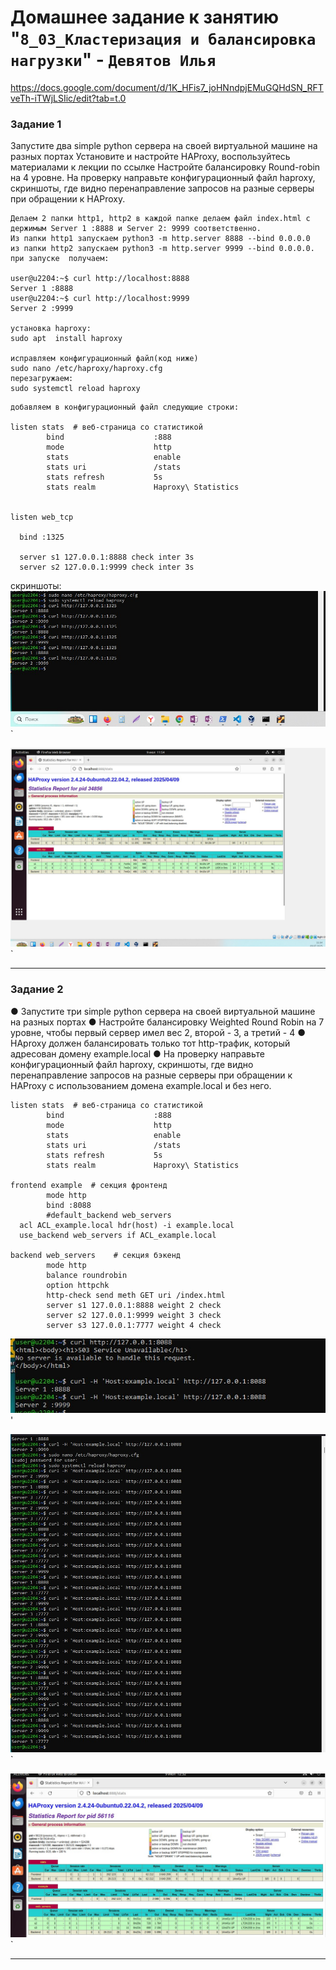 # Домашнее задание к занятию "`8_03_Кластеризация и балансировка нагрузки`" - `Девятов Илья`

https://docs.google.com/document/d/1K_HFis7_joHNndpjEMuGQHdSN_RFTveTh-iTWjLSIic/edit?tab=t.0


### Задание 1
Запустите два simple python сервера на своей виртуальной машине на разных портах
Установите и настройте HAProxy, воспользуйтесь материалами к лекции по ссылке
Настройте балансировку Round-robin на 4 уровне.
На проверку направьте конфигурационный файл haproxy, скриншоты, где видно перенаправление запросов на разные серверы при обращении к HAProxy.

```plaintext
Делаем 2 папки http1, http2 в каждой папке делаем файл index.html с держимым Server 1 :8888 и Server 2: 9999 соответственно. 
Из папки http1 запускаем python3 -m http.server 8888 --bind 0.0.0.0
из папки http2 запускаем python3 -m http.server 9999 --bind 0.0.0.0.
при запуске  получаем:

user@u2204:~$ curl http://localhost:8888
Server 1 :8888
user@u2204:~$ curl http://localhost:9999
Server 2 :9999

установка haproxy:
sudo apt  install haproxy

исправляем конфигурационный файл(код ниже)
sudo nano /etc/haproxy/haproxy.cfg
перезагружаем:
sudo systemctl reload haproxy
```



```plaintext
добавляем в конфигурационный файл следующие строки:

listen stats  # веб-страница со статистикой
        bind                    :888
        mode                    http
        stats                   enable
        stats uri               /stats
        stats refresh           5s
        stats realm             Haproxy\ Statistics


listen web_tcp

  bind :1325

  server s1 127.0.0.1:8888 check inter 3s
  server s2 127.0.0.1:9999 check inter 3s
```


скриншоты:
![тестирование](https://github.com/texnoman1/netology1/blob/main/8_03/images/1.jpg)`

![статистика](https://github.com/texnoman1/netology1/blob/main/8_03/images/2.jpg)`


---

### Задание 2

●	Запустите три simple python сервера на своей виртуальной машине на разных портах
●	Настройте балансировку Weighted Round Robin на 7 уровне, чтобы первый сервер имел вес 2, второй - 3, а третий - 4
●	HAproxy должен балансировать только тот http-трафик, который адресован домену example.local
●	На проверку направьте конфигурационный файл haproxy, скриншоты, где видно перенаправление запросов на разные серверы при обращении к HAProxy c использованием домена example.local и без него.

```plaintext
listen stats  # веб-страница со статистикой
        bind                    :888
        mode                    http
        stats                   enable
        stats uri               /stats
        stats refresh           5s
        stats realm             Haproxy\ Statistics

frontend example  # секция фронтенд
        mode http
        bind :8088
        #default_backend web_servers
  acl ACL_example.local hdr(host) -i example.local
  use_backend web_servers if ACL_example.local

backend web_servers    # секция бэкенд
        mode http
        balance roundrobin
        option httpchk
        http-check send meth GET uri /index.html
        server s1 127.0.0.1:8888 weight 2 check
        server s2 127.0.0.1:9999 weight 3 check
        server s3 127.0.0.1:7777 weight 4 check

```


![HAProxy без использования домена example.local](https://github.com/texnoman1/netology1/blob/main/8_03/images/3.jpg)'


![HAProxy c использованием домена example.local](https://github.com/texnoman1/netology1/blob/main/8_03/images/4.jpg)`

![статистика](https://github.com/texnoman1/netology1/blob/main/8_03/images/6.jpg)`


---



